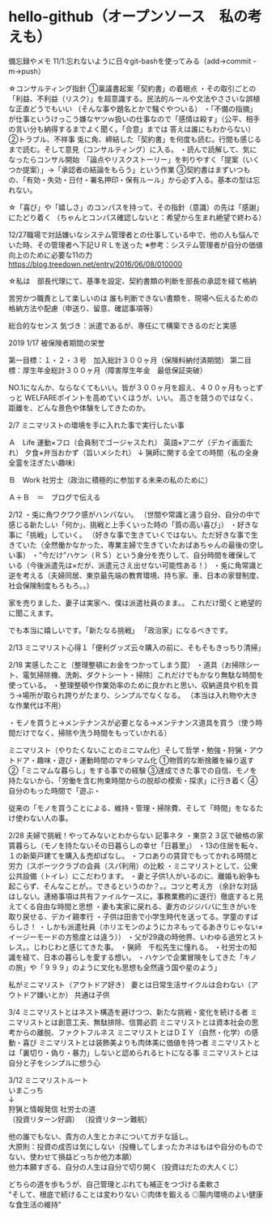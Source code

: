 ﻿# hello-github（オープンソース　私の考えも）
備忘録やメモ
11/1:忘れないように日々git-bashを使ってみる（add→commit -m→push）

☆コンサルティング指針
①稟議書起案「契約書」の着眼点
・その取引ごとの「利益、不利益（リスク）」を超意識する。民法的ルールや文法やささいな誤植な正直どうでもいい
（そんな事や題名とかで騒ぐやついる）
・「不備の指摘」が仕事というけっこう嫌なヤツｗ扱いの仕事なので「感情は殺す」（公平、相手の言い分も納得するまでよく聞く。「合意」までは
答えは誰にもわからない）
②トラブル、不祥事
兎に角、締結した「契約書」を何度も読む。行間も感じるまで読む。そして意見（コンサルティング）に入る。
・読んで読解して、気になったらコンサル開始　「論点やリスクストーリー」を判りやすく「提案（いくつか提案）」→「承認者の結論をもらう」という作業
③契約書はまずいつもの、「有効・失効・日付・署名押印・保有ルール」から必ず入る。基本の型は忘れない。

☆「喜び」や「嬉しさ」のコンパスを持って、その指針（意識）の先は「感謝」にたどり着く
（ちゃんとコンパス確認しないと：希望から生まれ絶望で終わる）

12/27職場で対話嫌いなシステム管理者との仕事している中で、他の人も悩んでいた時、その管理者へ下記ＵＲＬを送った
※参考：システム管理者が自分の価値向上のために必要な11の力
　https://blog.treedown.net/entry/2016/06/08/010000

☆私は　部長代理にて、基準を設定、契約書類の判断を部長の承認を経て格納

苦労かつ職責として楽しいのは
誰も判断できない書類を、現場へ伝えるための格納方法や配慮（申送り、留意、確認事項等）

総合的なセンス
気づき：派遣であるが、専任にて構築できるのだと実感

2019
1/17
被保険者期間の栄誉

第一目標：１・２・３号　加入総計３００ヶ月（保険料納付済期間）
第二目標：厚生年金総計３００ヶ月（障害厚生年金　最低保証突破）

NO.1になんか、ならなくてもいい。皆が３００ヶ月を超え、４００ヶ月もっとずっと
WELFAREポイントを高めていくほうが、いい。
高さを競うのではなく、距離を、どんな景色や体験をしてきたのか。


2/7
ミニマリストの環境を手に入れた事で実行したい事

Ａ　Life
運動×フロ（会員制でゴージャスたれ）
英語×アニゲ（デカイ画面たれ）
夕食×弁当おかず（旨いメシたれ）
↓
猟師に関する全ての時間（私の全身全霊を注ぎたい趣味）

Ｂ　Work
社労士（政治に積極的に参加する未来の私のために）

Ａ＋Ｂ　＝　ブログで伝える

2/12
・兎に角ワクワク感がハンパない。
（世間や常識と違う自分、自分の中で感じる新たしい「何か」、挑戦と上手くいった時の「質の高い喜び」）
・好きな事に「挑戦」していく。
（好きな事で生きていくではない。ただ好きな事で生きていた（全然働かなかった、専業主婦で生きていたおばあちゃんの最後の空しい事）
・”今だけ”ハケン（ＲＳ）という身分を売りして、自分時間を確保している（今後派遣先は×だが、派遣元さえ出せない可能性ある！）
・兎に角常識と逆を考える（夫婦同居、東京最先端の教育環境、持ち家、車、日本の家督制度、社会保険制度もろもろ。。）

家を売りました、妻子は実家へ、僕は派遣社員のまま。。
これだけ聞くと絶望的に聞こえます。

でも本当に嬉しいです。「新たなる挑戦」
「政治家」になるべきです。

2/13 ミニマリスト心得１「便利グッズ云々購入の前に、そもそもきっちり清掃」

2/18
実感したこと（整理整頓にお金をつかってしまう罠）
・道具（お掃除シート、電気掃除機、洗剤、ダクトシート・掃除）これだけでもかなり無駄な時間を使っている。
・整理整頓や作業効率のために良かれと思い、収納道具や机を買う→場所が取られ誇りがたまり、シンプルでなくなる。
（本当は入れ物や大きな作業代は不用）

・モノを買うと→メンテナンスが必要となる→メンテナンス道具を買う（使う時間だけでなく、掃除や洗う時間をもっていかれる）

ミニマリスト（やりたくないことのミニマム化）そして哲学・勉強・狩猟・アウトドア・趣味・遊び・運動時間のマキシマム化
①物質的な断捨離を繰り返す
②「ミニマムな暮らし」をする事での経験
③達成できた事での自信、モノを持たないから、「労働を含む拘束時間からの脱却の模索・探求」に行き着く
④自分のもった時間で「遊ぶ・

従来の「モノを買うことによる、維持・管理・掃除費、そして「時間」をなるたけ使わない人の事。

2/28
夫婦で挑戦！やってみないとわからない
記事ネタ
・東京２３区で破格の家賃暮らし（モノを持たないその日暮らしの幸せ「日暮里」）
・13の住居を転々、１の新築戸建てを購入＆売却ばなし。
・フロありの賃貸でもってかれる時間と労力（スポーツクラブの会員（スパ利用）の比較
・ミニマリストとして、公衆公共設備（トイレ）にこだわります。
・妻と子供1人がいるのに、離婚も紛争も起こらず、そんなことが。。できるというのか？。。コツと考え方
（余計な対話はしない。連絡事項は共有ファイルケースに。事務業務的に遂行）徹底すると見えてくる自由な時間と思想
・妻も実家に戻れる、妻方のジジババに生きがいを取り戻せる、デカイ親孝行
・子供は田舎で小学生時代を送ってる。学童のすばらしさ！
・しかも派遣社員（ホリエモンのようにカネもってるあきりじゃない≠イージーモードの方態度とは違う））
・父が29歳の時他界、いわゆる過労とストレス。。じわじわと感じてきた事。
・猟師　千松先生に憧れる。
・社労士の知識を経て、日本の暮らしを愛する想い。
・ハケンで企業冒険をしてきた「キノの旅」や「９９９」のように文化も思想も全然違う国や星のよう」

私がミニマリスト（アウトドア好き）
妻とは日常生活サイクルは合わない（アウトドア嫌いとか）
共通は子供

3/4
ミニマリストとはネスト構造を避けつつ、新たな挑戦・変化を続ける者
ミニマリストとは創意工夫、無駄排除、信賞必罰
ミニマリストとは資本社会の思考からの離脱、ファクトフルネス
ミニマリストとはＤＩＹ（自然・化学）の感動・喜び
ミニマリストとは装飾美よりも肉体美に価値を持つ者
ミニマリストとは「裏切り・偽り・暴力」しないと認められるヒトになる事
ミニマリストとは自分と子をシンプルに想う心

3/12
ミニマリストルート				
			       いまこっち		
			          ↓		
狩猟と情報発信		社労士の道		
（投資リターン好調）	（投資リターン難航）		
				
他の誰でもない、貴方の人生とカネについてガチな話し。				
大原則：投資の成否は気にしない（投機してしまったカネはもはや自分のものでない、使わせて損益どっちか他力本願）				
他力本願すぎる、自分の人生は自分で切り開く（投資はだたの大人くじ）				
				
どちらの道を歩もうが、自己管理とぶれても補正をつづける柔軟さ				
"そして、根底で続けることは変わりない
◎肉体を鍛える
◎腸内環境のよい健康な食生活の維持"	
